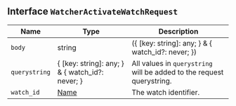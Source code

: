 ## Interface `WatcherActivateWatchRequest`

| Name | Type | Description |
| - | - | - |
| `body` | string | ({ [key: string]: any; } & { watch_id?: never; }) | All values in `body` will be added to the request body. |
| `querystring` | { [key: string]: any; } & { watch_id?: never; } | All values in `querystring` will be added to the request querystring. |
| `watch_id` | [Name](./Name.md) | The watch identifier. |
